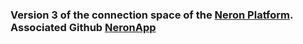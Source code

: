### Version 3 of the connection space of the [Neron Platform](https://neronapp.com). Associated Github [NeronApp](https://github.com/NeronApp)

